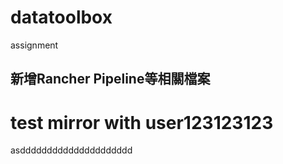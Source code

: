 # datatoolbox
assignment


## 新增Rancher Pipeline等相關檔案
# test mirror with user123123123
asddddddddddddddddddddd

